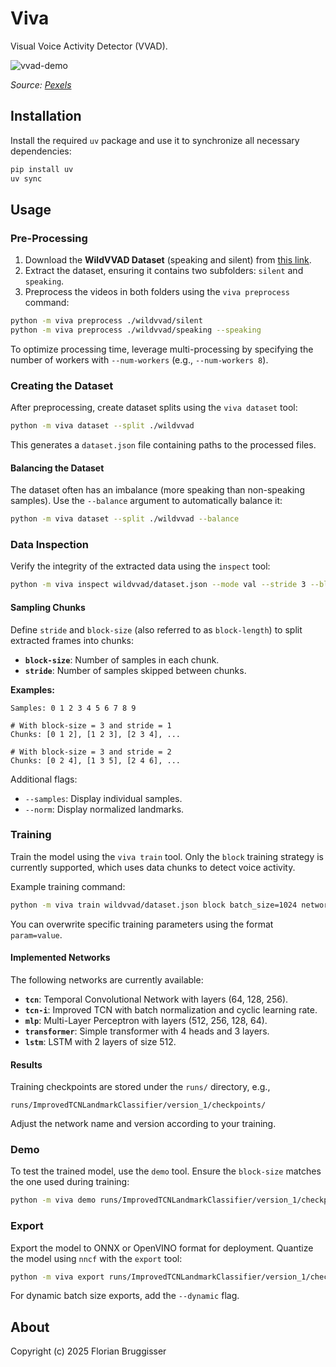 # Viva
Visual Voice Activity Detector (VVAD).

![vvad-demo](https://github.com/user-attachments/assets/e8f454ad-0a81-4953-968b-e47b4bcdabcf)

*Source: [Pexels](https://www.pexels.com/video/a-woman-reading-a-script-while-doing-a-streaming-8552830/)*

## Installation

Install the required `uv` package and use it to synchronize all necessary dependencies:

```bash
pip install uv
uv sync
```

## Usage

### Pre-Processing
1. Download the **WildVVAD Dataset** (speaking and silent) from [this link](https://team.inria.fr/perception/research/vvad/).
2. Extract the dataset, ensuring it contains two subfolders: `silent` and `speaking`.
3. Preprocess the videos in both folders using the `viva preprocess` command:

```bash
python -m viva preprocess ./wildvvad/silent
python -m viva preprocess ./wildvvad/speaking --speaking
```

To optimize processing time, leverage multi-processing by specifying the number of workers with `--num-workers` (e.g., `--num-workers 8`).

### Creating the Dataset

After preprocessing, create dataset splits using the `viva dataset` tool:

```bash
python -m viva dataset --split ./wildvvad
```

This generates a `dataset.json` file containing paths to the processed files.

#### Balancing the Dataset
The dataset often has an imbalance (more speaking than non-speaking samples). Use the `--balance` argument to automatically balance it:

```bash
python -m viva dataset --split ./wildvvad --balance
```

### Data Inspection

Verify the integrity of the extracted data using the `inspect` tool:

```bash
python -m viva inspect wildvvad/dataset.json --mode val --stride 3 --block-size 5
```

#### Sampling Chunks
Define `stride` and `block-size` (also referred to as `block-length`) to split extracted frames into chunks:

- **`block-size`**: Number of samples in each chunk.
- **`stride`**: Number of samples skipped between chunks.

**Examples:**

```text
Samples: 0 1 2 3 4 5 6 7 8 9

# With block-size = 3 and stride = 1
Chunks: [0 1 2], [1 2 3], [2 3 4], ...

# With block-size = 3 and stride = 2
Chunks: [0 2 4], [1 3 5], [2 4 6], ...
```

Additional flags:
- `--samples`: Display individual samples.
- `--norm`: Display normalized landmarks.

### Training

Train the model using the `viva train` tool. Only the `block` training strategy is currently supported, which uses data chunks to detect voice activity.

Example training command:

```bash
python -m viva train wildvvad/dataset.json block batch_size=1024 network=tcn-i block_length=30 stride=1
```

You can overwrite specific training parameters using the format `param=value`.

#### Implemented Networks
The following networks are currently available:

- **`tcn`**: Temporal Convolutional Network with layers (64, 128, 256).
- **`tcn-i`**: Improved TCN with batch normalization and cyclic learning rate.
- **`mlp`**: Multi-Layer Perceptron with layers (512, 256, 128, 64).
- **`transformer`**: Simple transformer with 4 heads and 3 layers.
- **`lstm`**: LSTM with 2 layers of size 512.

#### Results
Training checkpoints are stored under the `runs/` directory, e.g.,

```text
runs/ImprovedTCNLandmarkClassifier/version_1/checkpoints/
```

Adjust the network name and version according to your training.

### Demo

To test the trained model, use the `demo` tool. Ensure the `block-size` matches the one used during training:

```bash
python -m viva demo runs/ImprovedTCNLandmarkClassifier/version_1/checkpoints/best.ckpt --block-size 10
```

### Export

Export the model to ONNX or OpenVINO format for deployment. Quantize the model using `nncf` with the `export` tool:

```bash
python -m viva export runs/ImprovedTCNLandmarkClassifier/version_1/checkpoints/best.ckpt wildvvad/dataset.json --block-length 30 --stride 1
```

For dynamic batch size exports, add the `--dynamic` flag.

## About

Copyright (c) 2025 Florian Bruggisser
